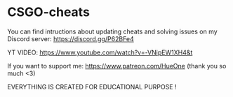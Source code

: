 # CSGO-cheats
You can find intructions about updating cheats and solving issues on my Discord server:  https://discord.gg/P62BFe4

YT VIDEO: https://www.youtube.com/watch?v=-VNipEW1XH4&t

If you want to support me: https://www.patreon.com/HueOne (thank you so much <3)

EVERYTHING IS CREATED FOR EDUCATIONAL PURPOSE !
